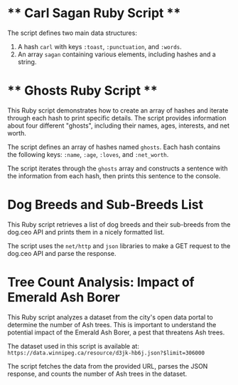 # ** Carl Sagan Ruby Script **

The script defines two main data structures:

1. A hash `carl` with keys `:toast`, `:punctuation`, and `:words`.
2. An array `sagan` containing various elements, including hashes and a string.


# ** Ghosts Ruby Script **
This Ruby script demonstrates how to create an array of hashes and iterate through each hash to print specific details. The script provides information about four different "ghosts", including their names, ages, interests, and net worth.

The script defines an array of hashes named `ghosts`. Each hash contains the following keys: `:name`, `:age`, `:loves`, and `:net_worth`.

The script iterates through the `ghosts` array and constructs a sentence with the information from each hash, then prints this sentence to the console.

# Dog Breeds and Sub-Breeds List
This Ruby script retrieves a list of dog breeds and their sub-breeds from the dog.ceo API and prints them in a nicely formatted list.

The script uses the `net/http` and `json` libraries to make a GET request to the dog.ceo API and parse the response.

# Tree Count Analysis: Impact of Emerald Ash Borer

This Ruby script analyzes a dataset from the city's open data portal to determine the number of Ash trees. This is important to understand the potential impact of the Emerald Ash Borer, a pest that threatens Ash trees.


The dataset used in this script is available at: `https://data.winnipeg.ca/resource/d3jk-hb6j.json?$limit=306000`


The script fetches the data from the provided URL, parses the JSON response, and counts the number of Ash trees in the dataset.